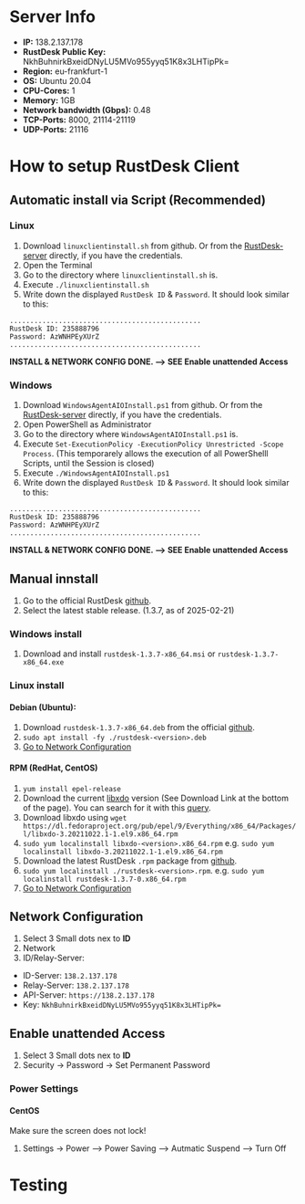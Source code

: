 # Server Info
- **IP:** 138.2.137.178
- **RustDesk Public Key:** NkhBuhnirkBxeidDNyLU5MVo955yyq51K8x3LHTipPk=
- **Region:** eu-frankfurt-1
- **OS:** Ubuntu 20.04
- **CPU-Cores:** 1
- **Memory:** 1GB
- **Network bandwidth (Gbps):** 0.48
- **TCP-Ports:** 8000, 21114-21119
- **UDP-Ports:** 21116

# How to setup RustDesk Client
## Automatic install via Script (Recommended)
### Linux
1. Download `linuxclientinstall.sh` from github. Or from the [RustDesk-server](http://138.2.137.178:8000) directly, if you have the credentials.
2. Open the Terminal
3. Go to the directory where `linuxclientinstall.sh` is.
4. Execute `./linuxclientinstall.sh`
5. Write down the displayed `RustDesk ID` & `Password`.
It should look similar to this:
```
...............................................
RustDesk ID: 235888796
Password: AzWNHPEyXUrZ
...............................................
```

**INSTALL & NETWORK CONFIG DONE. --> SEE Enable unattended Access**


### Windows
1. Download `WindowsAgentAIOInstall.ps1` from github. Or from the [RustDesk-server](http://138.2.137.178:8000) directly, if you have the credentials.
2. Open PowerShell as Administrator
3. Go to the directory where `WindowsAgentAIOInstall.ps1` is.
4. Execute `Set-ExecutionPolicy -ExecutionPolicy Unrestricted -Scope Process`. (This temporarely allows the execution of all PowerShelll Scripts, until the Session is closed)
5. Execute `./WindowsAgentAIOInstall.ps1`
6. Write down the displayed `RustDesk ID` & `Password`.
It should look similar to this:
```
...............................................
RustDesk ID: 235888796
Password: AzWNHPEyXUrZ
...............................................
```

**INSTALL & NETWORK CONFIG DONE. --> SEE Enable unattended Access**

## Manual innstall 
1. Go to the official RustDesk [github](https://github.com/rustdesk/rustdesk/releases). 
2. Select the latest stable release. (1.3.7, as of 2025-02-21)

### Windows install
1. Download and install `rustdesk-1.3.7-x86_64.msi` or ` rustdesk-1.3.7-x86_64.exe `
### Linux install
#### Debian (Ubuntu): 
1. Download `rustdesk-1.3.7-x86_64.deb` from the official [github](https://github.com/rustdesk/rustdesk/releases).
2. `sudo apt install -fy ./rustdesk-<version>.deb`
3. [Go to Network Configuration](#network-configuration)
#### RPM (RedHat, CentOS)

1. `yum install epel-release`
2. Download the current [libxdo](https://rhel.pkgs.org/9/epel-x86_64/libxdo-3.20211022.1-1.el9.x86_64.rpm.html) version (See Download Link at the bottom of the page). You can search for it with this [query](https://pkgs.org/search/?q=libxdo).
3. Download libxdo using `wget https://dl.fedoraproject.org/pub/epel/9/Everything/x86_64/Packages/l/libxdo-3.20211022.1-1.el9.x86_64.rpm`
4. `sudo yum localinstall libxdo-<version>.x86_64.rpm` e.g. `sudo yum localinstall libxdo-3.20211022.1-1.el9.x86_64.rpm`
5. Download the latest RustDesk `.rpm` package from [github](https://github.com/rustdesk/rustdesk/releases).
6. `sudo yum localinstall ./rustdesk-<version>.rpm`. e.g. `sudo yum localinstall rustdesk-1.3.7-0.x86_64.rpm`
7. [Go to Network Configuration](#network-configuration)

## Network Configuration
1. Select 3 Small dots nex to **ID**
2. Network
3. ID/Relay-Server:
- ID-Server: `138.2.137.178`
- Relay-Server: `138.2.137.178`
- API-Server: `https://138.2.137.178`
- Key: `NkhBuhnirkBxeidDNyLU5MVo955yyq51K8x3LHTipPk=`

## Enable unattended Access
1. Select 3 Small dots nex to **ID**
2. Security -> Password -> Set Permanent Password

### Power Settings
#### CentOS
Make sure the screen does not lock!
1. Settings -> Power --> Power Saving --> Autmatic Suspend --> Turn Off

# Testing

